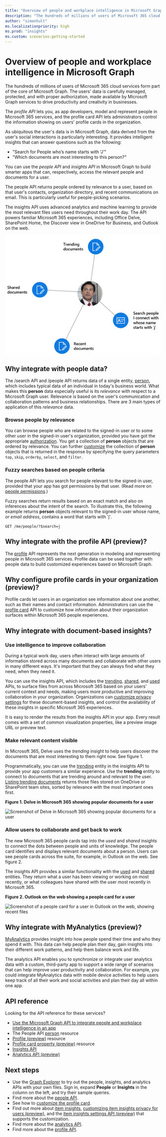 ```yaml
---
title: "Overview of people and workplace intelligence in Microsoft Graph"
description: "The hundreds of millions of users of Microsoft 365 cloud services form part of the core of Microsoft Graph. The users' data is carefully managed, protected, and with proper authorization, made available by Microsoft Graph services to drive productivity and creativity in businesses. As ubiquitous the user's data is in Microsoft Graph, data derived from the user's social interactions is particularly interesting."
author: "simonhult"
ms.localizationpriority: high
ms.prod: "insights"
ms.custom: scenarios:getting-started
---
```


# Overview of people and workplace intelligence in Microsoft Graph

The hundreds of millions of users of Microsoft 365 cloud services form part of the core of Microsoft Graph. The users' data is carefully managed, protected, and with proper authorization, made available by Microsoft Graph services to drive productivity and creativity in businesses. 

The _profile API_ lets you, as app developers, model and represent people in Microsoft 365 services, and the profile card API lets administrators control the information showing on users' profile cards in the organization.

As ubiquitous the user's data is in Microsoft Graph, data derived from the user's social interactions is particularly interesting. It provides intelligent insights that can answer questions such as the following:

- "Search for People who’s name starts with ‘J’"
- "Which documents are most interesting to this person?"

You can use the _people API_ and _insights API_ in Microsoft Graph to build smarter apps that can, respectively, access the relevant people and documents for a user.

The people API returns people ordered by relevance to a user, based on that user's contacts, organization directory, and recent communications on email. This is particularly useful for people-picking scenarios.

The insights API uses advanced analytics and machine learning to provide the most relevant files users need throughout their work day. The API powers familiar Microsoft 365 experiences, including Office Delve, SharePoint Home, the Discover view in OneDrive for Business, and Outlook on the web.

![People and insights API return relevant people and documents for a user](images/social-intel-concept-overview-data-update2020-1.png)


## Why integrate with people data?

The /search API and /people API returns data of a single entity, [person](/graph/api/resources/search-concepts-person), which includes typical data of an individual in today's business world. What makes this **person** data especially useful is its _relevance_ with respect to a Microsoft Graph user. Relevance is based on the user's communication and collaboration patterns and business relationships. There are 3 main types of application of this _relevance_ data.

### Browse people by relevance

You can browse people who are related to the signed-in user or to some other user in the signed-in user's organization, provided you have got the appropriate [authorization](people-example.md#authorization). You get a collection of **person** objects that are ordered by relevance. You can further [customize](people-example.md#browse-people) the collection of **person** objects that is returned in the response by specifying the query parameters `top`, `skip`, `orderby`, `select`, and `filter`.

### Fuzzy searches based on people criteria

The people API lets you search for people relevant to the signed-in user, provided that your app has got permissions by that user. (Read more on [people permissions](permissions-reference.md#people-permissions).)

Fuzzy searches return results based on an exact match and also on inferences about the intent of the search. To illustrate this, the following example returns **person** objects relevant to the signed-in user whose name, _or email address_, contains a word that starts with 'j'.

<!-- { "blockType": "ignored" } -->
```http
GET /me/people/?$search=j
```

## Why integrate with the profile API (preview)?

The [profile](/graph/api/resources/profile) API represents the next generation in modeling and representing people in Microsoft 365 services. Profile data can be used together with people data to build customized experiences based on Microsoft Graph.

## Why configure profile cards in your organization (preview)?

Profile cards let users in an organization see information about one another, such as their names and contact information. Administrators can use the [profile card](/graph/api/resources/profilecardproperty) API to customize how information about their organization surfaces within Microsoft 365 people experiences.

## Why integrate with document-based insights?

### Use intelligence to improve collaboration

During a typical work day, users often interact with large amounts of information stored across many documents and collaborate with other users in many different ways. It's important that they can always find what they need, when they need it.

You can use the insights API, which includes the [trending](/graph/api/resources/insights-trending), [shared](/graph/api/resources/insights-shared), and [used](/graph/api/resources/insights-used) APIs, to surface files from across Microsoft 365 based on your users' current context and needs, making users more productive and improving collaboration in your organization. Organizations can [customize privacy settings](insights-customize-item-insights-privacy.md) for these document-based insights, and control the availability of these insights in specific Microsoft 365 experiences.

It is easy to render the results from the insights API in your app. Every result comes with a set of common visualization properties, like a preview image URL or preview text.

### Make relevant content visible

In Microsoft 365, Delve uses the _trending_ insight to help users discover the documents that are most interesting to them right now. See figure 1.

Programmatically, you can use the [trending](/graph/api/resources/insights-trending) entity in the insights API to provide your app customers a similar experience. Use the **trending** entity to connect to documents that are trending around and relevant to the user. [Listing trending documents](/graph/api/insights-list-trending) returns those files stored on OneDrive or SharePoint team sites, sorted by relevance with the most important ones first. 

**Figure 1. Delve in Microsoft 365 showing popular documents for a user**

![Screenshot of Delve in Microsoft 365 showing popular documents for a user](images/delve-concept.png)

### Allow users to collaborate and get back to work

The new Microsoft 365 people cards tap into the _used_ and _shared_ insights to connect the dots between people and units of knowledge. The people card identifies and displays relevant documents about a person. Users can see people cards across the suite, for example, in Outlook on the web. See figure 2.

The insights API provides a similar functionality with the [used](/graph/api/resources/insights-used) and [shared](/graph/api/resources/insights-shared) entities. They return what a user has been viewing or working on most recently, or what colleagues have shared with the user most recently in Microsoft 365.

**Figure 2. Outlook on the web showing a people card for a user**

![Screenshot of a people card for a user in Outlook on the web, showing recent files](images/peoplecard-concept.png)

## Why integrate with MyAnalytics (preview)?

[MyAnalytics](/viva/insights/introduction) provides insight into how people spend their time and who they spend it with. This data can help people plan their day, gain insights into their different work patterns, and help them balance work and life.

The analytics API enables you to synchronize or integrate user analytics data with a custom, third-party app to support a wide range of scenarios that can help improve user productivity and collaboration. For example, you could integrate MyAnalytics data with mobile device activities to help users keep track of all their work and social activities and plan their day all within one app.
 
## API reference

Looking for the API reference for these services?

- [Use the Microsoft Graph API to integrate people and workplace intelligence in an app](/graph/api/resources/social-overview)
- The People API [person](/graph/api/resources/person) resource
- [Profile (preview)](/graph/api/resources/profile) resource
- [Profile card property (preview)](/graph/api/resources/profilecardproperty) resource
- [Insights API](/graph/api/resources/officegraphinsights)
- [Analytics API (preview)](/graph/api/resources/useranalytics)

## Next steps

* Use the [Graph Explorer](https://developer.microsoft.com/graph/graph-explorer) to try out the people, insights, and analytics APIs with your own files. Sign in, expand **People** or **Insights** in the column on the left, and try their sample queries.
* Find more about the [people API](people-example.md).
* See how to [customize the profile card](add-properties-profilecard.md).
* Find out more about [item insights](item-insights-overview.md), [customizing item insights privacy for users (preview)](insights-customize-item-insights-privacy.md), and the [item insights settings API (preview)](/graph/api/resources/iteminsightssettings?view=graph-rest-beta&preserve-view=true) that supports the customization.
* Find more about the [analytics API](/graph/api/resources/social-overview?view=graph-rest-beta&preserve-view=true#help-users-balance-work-and-life).
* Find more about the [profile API](/graph/api/resources/profile?view=graph-rest-beta&preserve-view=true).
